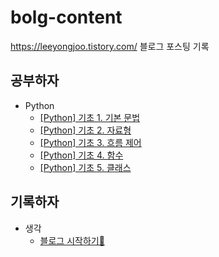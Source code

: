 # bolg-content
https://leeyongjoo.tistory.com/ 블로그 포스팅 기록 

## 공부하자
- Python
  - [[Python] 기초 1. 기본 문법](https://leeyongjoo.tistory.com/9)
  - [[Python] 기초 2. 자료형](https://leeyongjoo.tistory.com/10)
  - [[Python] 기초 3. 흐름 제어](https://leeyongjoo.tistory.com/11)
  - [[Python] 기초 4. 함수](https://leeyongjoo.tistory.com/12)
  - [[Python] 기초 5. 클래스](https://leeyongjoo.tistory.com/13)

## 기록하자
- 생각
  - [블로그 시작하기👶](https://leeyongjoo.tistory.com/7)
